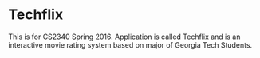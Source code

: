 # Techflix

This is for CS2340 Spring 2016. Application is called Techflix and is an interactive movie rating system based on major of Georgia Tech Students.
